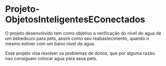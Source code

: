 # Projeto-ObjetosInteligentesEConectados

O projeto desenvolvido tem como objetivo a verificação do nível de agua de um bebedouro para pets,  assim como seu reabastecimento, quando o mesmo estiver com um baixo nivel de agua. 

Esse projeto visa resolver os problemas de donos, que por alguma razão. nao consiguam colocar agua para seus pets.
